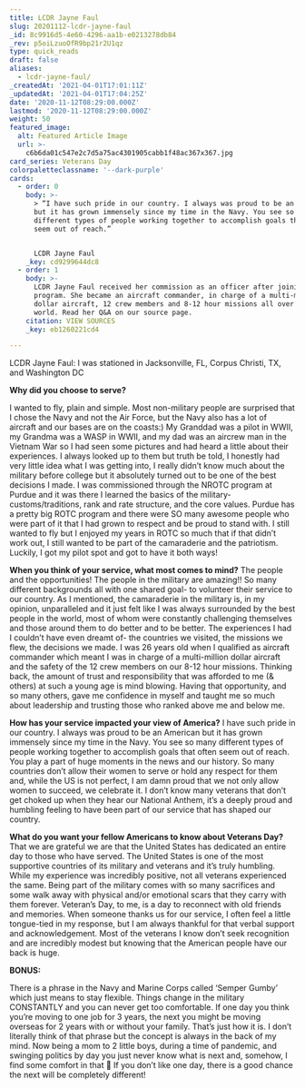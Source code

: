 ```yaml
---
title: LCDR Jayne Faul
slug: 20201112-lcdr-jayne-faul
_id: 8c9916d5-4e60-4296-aa1b-e0213278db84
_rev: p5oiLzuoOfR9bp21r2U1qz
type: quick_reads
draft: false
aliases:
  - lcdr-jayne-faul/
_createdAt: '2021-04-01T17:01:11Z'
_updatedAt: '2021-04-01T17:04:25Z'
date: '2020-11-12T08:29:00.000Z'
lastmod: '2020-11-12T08:29:00.000Z'
weight: 50
featured_image:
  alt: Featured Article Image
  url: >-
    c6b6da01c547e2c7d5a75ac4301905cabb1f48ac367x367.jpg
card_series: Veterans Day
colorpaletteclassname: '--dark-purple'
cards:
  - order: 0
    body: >-
      > “I have such pride in our country. I always was proud to be an American
      but it has grown immensely since my time in the Navy. You see so many
      different types of people working together to accomplish goals that often
      seem out of reach.”


      LCDR Jayne Faul
    _key: cd9299644dc8
  - order: 1
    body: >-
      LCDR Jayne Faul received her commission as an officer after joining a ROTC
      program. She became an aircraft commander, in charge of a multi-million
      dollar aircraft, 12 crew members and 8-12 hour missions all over the
      world. Read her Q&A on our source page.
    citation: VIEW SOURCES
    _key: eb1260221cd4

---
```

LCDR Jayne Faul: I was stationed in Jacksonville, FL, Corpus Christi, TX, and Washington DC

**Why did you choose to serve?**

I wanted to fly, plain and simple. Most non-military people are surprised that I chose the Navy and not the Air Force, but the Navy also has a lot of aircraft and our bases are on the coasts:) My Granddad was a pilot in WWII, my Grandma was a WASP in WWII, and my dad was an aircrew man in the Vietnam War so I had seen some pictures and had heard a little about their experiences. I always looked up to them but truth be told, I honestly had very little idea what I was getting into, I really didn’t know much about the military before college but it absolutely turned out to be one of the best decisions I made. I was commissioned through the NROTC program at Purdue and it was there I learned the basics of the military- customs/traditions, rank and rate structure, and the core values. Purdue has a pretty big ROTC program and there were SO many awesome people who were part of it that I had grown to respect and be proud to stand with. I still wanted to fly but I enjoyed my years in ROTC so much that if that didn’t work out, I still wanted to be part of the camaraderie and the patriotism. Luckily, I got my pilot spot and got to have it both ways!

**When you think of your service, what most comes to mind?** The people and the opportunities! The people in the military are amazing!! So many different backgrounds all with one shared goal- to volunteer their service to our country. As I mentioned, the camaraderie in the military is, in my opinion, unparalleled and it just felt like I was always surrounded by the best people in the world, most of whom were constantly challenging themselves and those around them to do better and to be better. The experiences I had I couldn’t have even dreamt of- the countries we visited, the missions we flew, the decisions we made. I was 26 years old when I qualified as aircraft commander which meant I was in charge of a multi-million dollar aircraft and the safety of the 12 crew members on our 8-12 hour missions. Thinking back, the amount of trust and responsibility that was afforded to me (& others) at such a young age is mind blowing. Having that opportunity, and so many others, gave me confidence in myself and taught me so much about leadership and trusting those who ranked above me and below me.

**How has your service impacted your view of America?** I have such pride in our country. I always was proud to be an American but it has grown immensely since my time in the Navy. You see so many different types of people working together to accomplish goals that often seem out of reach. You play a part of huge moments in the news and our history. So many countries don’t allow their women to serve or hold any respect for them and, while the US is not perfect, I am damn proud that we not only allow women to succeed, we celebrate it. I don’t know many veterans that don’t get choked up when they hear our National Anthem, it’s a deeply proud and humbling feeling to have been part of our service that has shaped our country.

**What do you want your fellow Americans to know about Veterans Day?** That we are grateful we are that the United States has dedicated an entire day to those who have served. The United States is one of the most supportive countries of its military and veterans and it’s truly humbling. While my experience was incredibly positive, not all veterans experienced the same. Being part of the military comes with so many sacrifices and some walk away with physical and/or emotional scars that they carry with them forever. Veteran’s Day, to me, is a day to reconnect with old friends and memories. When someone thanks us for our service, I often feel a little tongue-tied in my response, but I am always thankful for that verbal support and acknowledgement. Most of the veterans I know don’t seek recognition and are incredibly modest but knowing that the American people have our back is huge.

**BONUS:**

There is a phrase in the Navy and Marine Corps called ‘Semper Gumby’ which just means to stay flexible. Things change in the military CONSTANTLY and you can never get too comfortable. If one day you think you’re moving to one job for 3 years, the next you might be moving overseas for 2 years with or without your family. That’s just how it is. I don’t literally think of that phrase but the concept is always in the back of my mind. Now being a mom to 2 little boys, during a time of pandemic, and swinging politics by day you just never know what is next and, somehow, I find some comfort in that 🙂 If you don’t like one day, there is a good chance the next will be completely different!